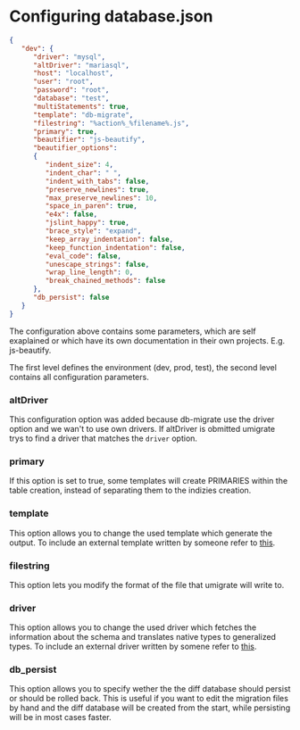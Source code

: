 # Configuring database.json

```json
{
   "dev": {
      "driver": "mysql",
      "altDriver": "mariasql",
      "host": "localhost",
      "user": "root",
      "password": "root",
      "database": "test",
      "multiStatements": true,
      "template": "db-migrate",
      "filestring": "%action%_%filename%.js",
      "primary": true,
      "beautifier": "js-beautify",
      "beautifier_options":
      {
         "indent_size": 4,
         "indent_char": " ",
         "indent_with_tabs": false,
         "preserve_newlines": true,
         "max_preserve_newlines": 10,
         "space_in_paren": true,
         "e4x": false,
         "jslint_happy": true,
         "brace_style": "expand",
         "keep_array_indentation": false,
         "keep_function_indentation": false,
         "eval_code": false,
         "unescape_strings": false,
         "wrap_line_length": 0,
         "break_chained_methods": false
      },
      "db_persist": false
   }
}
```

The configuration above contains some parameters, which are self exaplained
or which have its own documentation in their own projects. E.g. js-beautify.

The first level defines the environment (dev, prod, test), the second level
contains all configuration parameters.

### altDriver

This configuration option was added because db-migrate use the driver option
and we wan't to use own drivers. If altDriver is obmitted umigrate trys to find
a driver that matches the `driver` option.

### primary

If this option is set to true, some templates will create PRIMARIES within the
table creation, instead of separating them to the indizies creation.

### template

This option allows you to change the used template which generate the output.
To include an external template written by someone refer to 
[this](http://umigrate.readthedocs.org/en/latest/features/#external-drivers-templates).

### filestring

This option lets you modify the format of the file that umigrate will write to.

### driver

This option allows you to change the used driver which fetches the information about
the schema and translates native types to generalized types.
To include an external driver written by somene refer to
[this](http://umigrate.readthedocs.org/en/latest/features/#external-drivers-templates).

### db_persist

This option allows you to specify wether the the diff database should persist or should be
rolled back.
This is useful if you want to edit the migration files by hand and the diff database will
be created from the start, while persisting will be in most cases faster.
